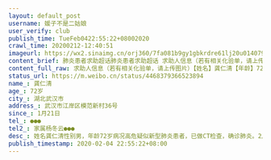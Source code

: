 ```yaml
---
layout: default_post
username: 媛子不是二姑娘
user_verify: club
publish_time: TueFeb0422:55:22+08002020
crawl_time: 20200212-12:40:51
imageurl: https://wx2.sinaimg.cn/orj360/7fa081b9gy1gbkrdre61lj20u014079p.jpg,https://wx3.sinaimg.cn/orj360/7fa081b9gy1gbkrdr0gavj20u014078y.jpg
content_brief: 肺炎患者求助超话肺炎患者求助超话 求助人信息（若有相关化验单，请上传图片）【姓名】龚仁清【年龄】72岁【所在城市】湖北武汉市【所在小区、社区】武汉市江岸区模范新村36号【患病时间】1月21日【联系方式】●●●【其他紧急联系人】家属杨冬云159 7211 0748【病情描述】 姓名 ...全文
content_full_raw: 求助人信息（若有相关化验单，请上传图片）【姓名】龚仁清【年龄】72岁【所在城市】湖北武汉市【所在小区、社区】武汉市江岸区模范新村36号【患病时间】1月21日【联系方式】●●●【其他紧急联系人】家属杨冬云●●●【病情描述】姓名：龚仁清性别：男，年龄：72岁病况：高危疑似新型肺炎患者，已做CT检查，确诊肺炎。2月4日已做核酸检测目前等结果中。其它基础病史：高血压，冠心病，肾结石等。1月21开始反复发烧，38.5-39.5度，咳嗽，乏力，老人以为只是普通的感冒发烧并没有在意，直到1.29开始越来越严重，已经两天没吃饭，一天下来喝几囗水，去医院做了血检和CT，显示右肺快全白，申报社区安排到2.4做的核酸，打过所有医院电话都无床位。目前病情非常严重，昏迷，反复发烧，浑身无力，下不了床，无法进食，家里连氧气机也没有。家庭地址：武汉市江岸区模范新村36号502室联系电话：●●●家属杨冬云●●●住院根本就没有床位，找社区安排住院回复除了等待还是等待，可是疾病不等人呀！请帮帮我们
status_url: https://m.weibo.cn/status/4468379366523894
name_: 龚仁清
age_: 72岁
city_: 湖北武汉市
address_: 武汉市江岸区模范新村36号
since_: 1月21日
tel_: ●●●
tel2_: 家属杨冬云●●●
desc_: 姓名龚仁清性别男，年龄72岁病况高危疑似新型肺炎患者，已做CT检查，确诊肺炎。2月4日已做核酸检测目前等结果中。其它基础病史高血压，冠心病，肾结石等。1月21开始反复发烧，38.5-39.5度，咳嗽，乏力，老人以为只是普通的感冒发烧并没有在意，直到1.29开始越来越严重，已经两天没吃饭，一天下来喝几囗水，去医院做了血检和CT，显示右肺快全白，申报社区安排到2.4做的核酸，打过所有医院电话都无床位。目前病情非常严重，昏迷，反复发烧，浑身无力，下不了床，无法进食，家里连氧气机也没有。家庭地址武汉市江岸区模范新村36号502室联系电话●●●家属杨冬云●●●住院根本就没有床位，找社区安排住院回复除了等待还是等待，可是疾病不等人呀！请帮帮我们
publish_timestamp: 2020-02-04 22:55:22+08:00
---
```

